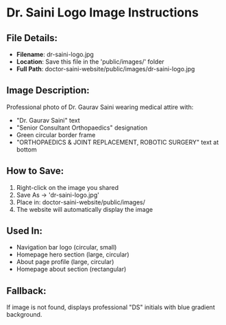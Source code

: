 # Dr. Saini Logo Image Instructions

## File Details:
- **Filename**: dr-saini-logo.jpg
- **Location**: Save this file in the 'public/images/' folder
- **Full Path**: doctor-saini-website/public/images/dr-saini-logo.jpg

## Image Description:
Professional photo of Dr. Gaurav Saini wearing medical attire with:
- "Dr. Gaurav Saini" text
- "Senior Consultant Orthopaedics" designation  
- Green circular border frame
- "ORTHOPAEDICS & JOINT REPLACEMENT, ROBOTIC SURGERY" text at bottom

## How to Save:
1. Right-click on the image you shared
2. Save As → 'dr-saini-logo.jpg'
3. Place in: doctor-saini-website/public/images/
4. The website will automatically display the image

## Used In:
- Navigation bar logo (circular, small)
- Homepage hero section (large, circular) 
- About page profile (large, circular)
- Homepage about section (rectangular)

## Fallback:
If image is not found, displays professional "DS" initials with blue gradient background.